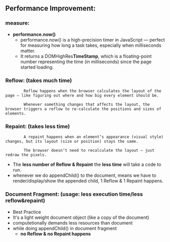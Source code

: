 ## Performance Improvement:

### measure:
- **performance.now()**
  - performance.now() is a high-precision timer in JavaScript — perfect for measuring how long a task takes, especially when milliseconds matter.
  - It returns a DOMHighRes**TimeStamp**, which is a floating-point number representing the time (in milliseconds) since the page started loading.

### Reflow: (takes much time)
            Reflow happens when the browser calculates the layout of the page — like figuring out where and how big every element should be.

            Whenever something changes that affects the layout, the browser triggers a reflow to re-calculate the positions and sizes of elements.

### Repaint: (takes less time)
            A repaint happens when an element’s appearance (visual style) changes, but its layout (size or position) stays the same.

            The browser doesn’t need to recalculate the layout — just redraw the pixels.

- The **less number of Reflow & Repaint** the **less time** will take a code to run.
- whenever we do appendChild() to the document, means we have to render/display/show the appended child, 1 Reflow & 1 Repaint happens.


### Document Fragment: (usage: less execution time/less reflow&repaint)
- Best Practice
- It's a light weight document object (like a copy of the document)
- computetionally demands less resources than document
- while doing appendChild() in document fragment
  - **no Reflow & no Repaint happens**